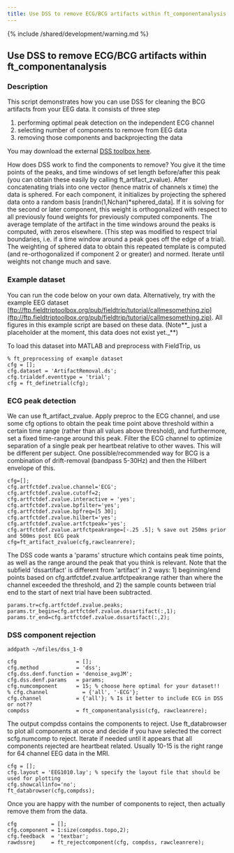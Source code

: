 ```yaml
---
title: Use DSS to remove ECG/BCG artifacts within ft_componentanalysis
---
```


{% include /shared/development/warning.md %}

## Use DSS to remove ECG/BCG artifacts within ft_componentanalysis

### Description

This script demonstrates how you can use DSS for cleaning the BCG artifacts from your EEG data. It consists of three step

1.  performing optimal peak detection on the independent ECG channel
2.  selecting number of components to remove from EEG data
3.  removing those components and backprojecting the data

You may download the external [DSS toolbox here](http://www.cis.hut.fi/projects/dss).

How does DSS work to find the components to remove? You give it the time points of the peaks, and time windows of set length before/after this peak (you can obtain these easily by calling ft_artifact_zvalue). After concatenating trials into one vector (hence matrix of channels x time) the data is sphered. For each component, it initializes by projecting the sphered data onto a random basis [randn(1,Nchan)*sphered_data]. If it is solving for the second or later component, this weight is orthogonalized with respect to all previously found weights for previously computed components. The average template of the artifact in the time windows around the peaks is computed, with zeros elsewhere. (This step was modified to respect trial boundaries, i.e. if a time window around a peak goes off the edge of a trial). The weighting of sphered data to obtain this repeated template is computed (and re-orthogonalized if component 2 or greater) and normed. Iterate until weights not change much and save.

### Example dataset

You can run the code below on your own data. Alternatively, try with the example EEG dataset [ftp://ftp.fieldtriptoolbox.org/pub/fieldtrip/tutorial/callmesomething.zip](ftp://ftp.fieldtriptoolbox.org/pub/fieldtrip/tutorial/callmesomething.zip). All figures in this example script are based on these data. (Note**_ just a placeholder at the moment, this data does not exist yet._**)

To load this dataset into MATLAB and preprocess with FieldTrip, us

    % ft_preprocessing of example dataset
    cfg = [];
    cfg.dataset = 'ArtifactRemoval.ds';
    cfg.trialdef.eventtype = 'trial';
    cfg = ft_definetrial(cfg);

### ECG peak detection

We can use ft_artifact_zvalue. Apply preproc to the ECG channel, and use some cfg options to obtain the peak time point above threshold within a certain time range (rather than all values above threshold), and furthermore, set a fixed time-range around this peak.
Filter the ECG channel to optimize separation of a single peak per heartbeat relative to other waves. This will be different per subject. One possible/recommended way for BCG is a combination of drift-removal (bandpass 5-30Hz) and then the Hilbert envelope of this.

    cfg=[];
    cfg.artfctdef.zvalue.channel='ECG';
    cfg.artfctdef.zvalue.cutoff=2;
    cfg.artfctdef.zvalue.interactive = 'yes';
    cfg.artfctdef.zvalue.bpfilter='yes';
    cfg.artfctdef.zvalue.bpfreq=[5 30];
    cfg.artfctdef.zvalue.hilbert='yes';
    cfg.artfctdef.zvalue.artfctpeak='yes';
    cfg.artfctdef.zvalue.artfctpeakrange=[-.25 .5]; % save out 250ms prior and 500ms post ECG peak
    cfg=ft_artifact_zvalue(cfg,rawcleanrere);

The DSS code wants a 'params' structure which contains peak time points, as well as the range around the peak that you think is relevant. Note that the subfield 'dssartifact' is different from 'artifact' in 2 ways: 1) beginning/end points based on cfg.artfctdef.zvalue.artfctpeakrange rather than where the channel exceeded the threshold, and 2) the sample counts between trial end to the start of next trial have been subtracted.

    params.tr=cfg.artfctdef.zvalue.peaks;
    params.tr_begin=cfg.artfctdef.zvalue.dssartifact(:,1);
    params.tr_end=cfg.artfctdef.zvalue.dssartifact(:,2);

### DSS component rejection

    addpath ~/mfiles/dss_1-0

    cfg                   = [];
    cfg.method            = 'dss';
    cfg.dss.denf.function = 'denoise_avgJM';
    cfg.dss.denf.params   = params;
    cfg.numcomponent      = 15; % choose here optimal for your dataset!!
    % cfg.channel           = {'all', '-ECG'};
    cfg.channel           = {'all'}; % Is it better to include ECG in DSS or not??
    compdss               = ft_componentanalysis(cfg, rawcleanrere);

The output compdss contains the components to reject. Use ft_databrowser to plot all components at once and decide if you have selected the correct scfg.numcomp to reject. Iterate if needed until it appears that all components rejected are heartbeat related. Usually 10-15 is the right range for 64 channel EEG data in the MRI.

    cfg = [];
    cfg.layout = 'EEG1010.lay'; % specify the layout file that should be used for plotting
    cfg.showcallinfo='no';
    ft_databrowser(cfg,compdss);

Once you are happy with the number of components to reject, then actually remove them from the data.

    cfg           = [];
    cfg.component = 1:size(compdss.topo,2);
    cfg.feedback  = 'textbar';
    rawdssrej     = ft_rejectcomponent(cfg, compdss, rawcleanrere);
